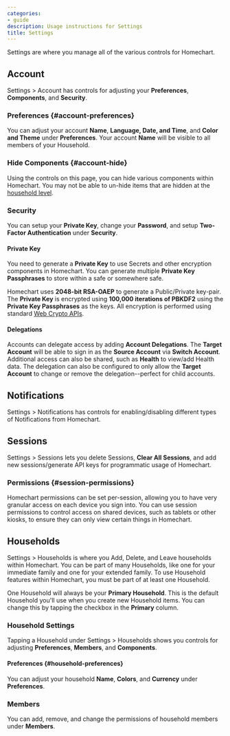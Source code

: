 ```yaml
---
categories:
- guide
description: Usage instructions for Settings
title: Settings
---
```


Settings are where you manage all of the various controls for Homechart.

## Account

Settings > Account has controls for adjusting your **Preferences**, **Components**, and **Security**.

### Preferences {#account-preferences}

You can adjust your account **Name**, **Language, Date, and Time**, and **Color and Theme** under **Preferences**.  Your account **Name** will be visible to all members of your Household.

### Hide Components {#account-hide}

Using the controls on this page, you can hide various components within Homechart.  You may not be able to un-hide items that are hidden at the [household level](#household-hide).

### Security

You can setup your **Private Key**, change your **Password**, and setup **Two-Factor Authentication** under **Security**.

#### Private Key

You need to generate a **Private Key** to use Secrets and other encryption components in Homechart.  You can generate multiple **Private Key Passphrases** to store within a safe or somewhere safe.

Homechart uses **2048-bit RSA-OAEP** to generate a Public/Private key-pair.  The **Private Key** is encrypted using **100,000 iterations of PBKDF2** using the **Private Key Passphrases** as the keys.  All encryption is performed using standard [Web Crypto APIs](https://developer.mozilla.org/en-US/docs/Web/API/Web_Crypto_API).

#### Delegations

Accounts can delegate access by adding **Account Delegations**.  The **Target Account** will be able to sign in as the **Source Account** via **Switch Account**.  Additional access can also be shared, such as **Health** to view/add Health data.  The delegation can also be configured to only allow the **Target Account** to change or remove the delegation--perfect for child accounts.

## Notifications

Settings > Notifications has controls for enabling/disabling different types of Notifications from Homechart.

## Sessions

Settings > Sessions lets you delete Sessions, **Clear All Sessions**, and add new sessions/generate API keys for programmatic usage of Homechart.

### Permissions {#session-permissions}

Homechart permissions can be set per-session, allowing you to have very granular access on each device you sign into.  You can use session permissions to control access on shared devices, such as tablets or other kiosks, to ensure they can only view certain things in Homechart.

## Households

Settings > Households is where you Add, Delete, and Leave households within Homechart.  You can be part of many Households, like one for your immediate family and one for your extended family.  To use Household features within Homechart, you must be part of at least one Household.

One Household will always be your **Primary Household**.  This is the default Household you'll use when you create new Household items.  You can change this by tapping the checkbox in the **Primary** column.

### Household Settings

Tapping a Household under Settings > Households shows you controls for adjusting **Preferences**, **Members**, and **Components**.

#### Preferences {#household-preferences}

You can adjust your household **Name**, **Colors**, and **Currency** under **Preferences**.

### Members

You can add, remove, and change the permissions of household members under **Members**.
